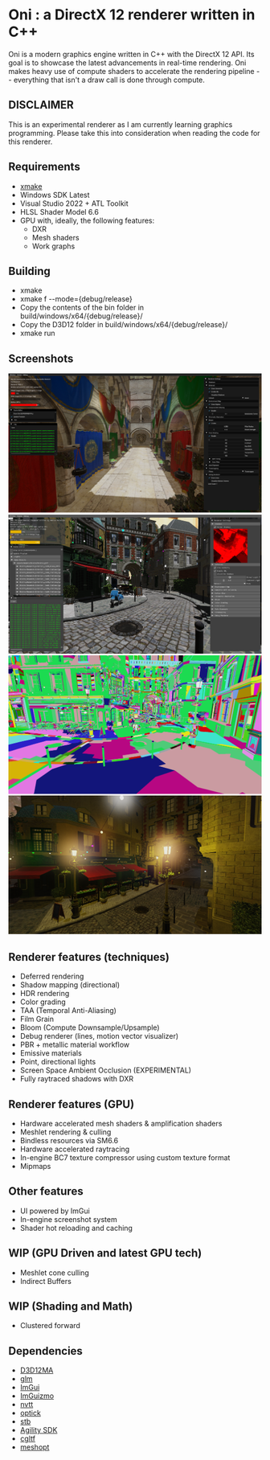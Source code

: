 # Oni : a DirectX 12 renderer written in C++

Oni is a modern graphics engine written in C++ with the DirectX 12 API. Its goal is to showcase the latest advancements in real-time rendering.
Oni makes heavy use of compute shaders to accelerate the rendering pipeline -- everything that isn't a draw call is done through compute.

## DISCLAIMER

This is an experimental renderer as I am currently learning graphics programming. Please take this into consideration when reading the code for this renderer.

## Requirements

- [xmake](https://xmake.io/#/)
- Windows SDK Latest
- Visual Studio 2022 + ATL Toolkit
- HLSL Shader Model 6.6
- GPU with, ideally, the following features:
    - DXR
    - Mesh shaders
    - Work graphs

## Building

- xmake
- xmake f --mode={debug/release}
- Copy the contents of the bin folder in build/windows/x64/{debug/release}/
- Copy the D3D12 folder in build/windows/x64/{debug/release}/
- xmake run

## Screenshots

![](screenshots/engine/Screenshot%20Fri%20Sep%2027%2022_56_42%202024.png) ![](screenshots/NewBistro.png) ![](screenshots/Meshlets.png) ![](screenshots/Bloom.png)

## Renderer features (techniques)

- Deferred rendering
- Shadow mapping (directional)
- HDR rendering
- Color grading
- TAA (Temporal Anti-Aliasing)
- Film Grain
- Bloom (Compute Downsample/Upsample)
- Debug renderer (lines, motion vector visualizer)
- PBR + metallic material workflow
- Emissive materials
- Point, directional lights
- Screen Space Ambient Occlusion (EXPERIMENTAL)
- Fully raytraced shadows with DXR

## Renderer features (GPU)
- Hardware accelerated mesh shaders & amplification shaders
- Meshlet rendering & culling
- Bindless resources via SM6.6
- Hardware accelerated raytracing
- In-engine BC7 texture compressor using custom texture format
- Mipmaps

## Other features
- UI powered by ImGui
- In-engine screenshot system
- Shader hot reloading and caching

## WIP (GPU Driven and latest GPU tech)
- Meshlet cone culling
- Indirect Buffers

## WIP (Shading and Math)

- Clustered forward

## Dependencies

- [D3D12MA](https://gpuopen.com/d3d12-memory-allocator/)
- [glm](https://github.com/g-truc/glm)
- [ImGui](https://github.com/ocornut/ImGui)
- [ImGuizmo](https://github.com/CedricGuillemet/ImGuizmo)
- [nvtt](https://github.com/castano/nvidia-texture-tools)
- [optick](https://github.com/bombomby/optick)
- [stb](https://github.com/nothings/stb)
- [Agility SDK](https://devblogs.microsoft.com/directx/directx12agility/)
- [cgltf](https://github.com/jkuhlmann/cgltf)
- [meshopt](https://github.com/zeux/meshoptimizer)
